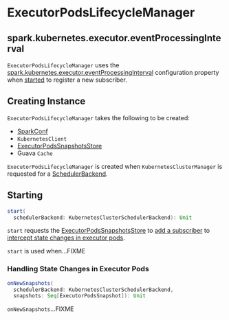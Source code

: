# ExecutorPodsLifecycleManager

## <span id="eventProcessingInterval"> spark.kubernetes.executor.eventProcessingInterval

`ExecutorPodsLifecycleManager` uses the [spark.kubernetes.executor.eventProcessingInterval](configuration-properties.md#spark.kubernetes.executor.eventProcessingInterval) configuration property when [started](#start) to register a new subscriber.

## Creating Instance

`ExecutorPodsLifecycleManager` takes the following to be created:

* <span id="conf"> [SparkConf](../SparkConf.md)
* <span id="kubernetesClient"> `KubernetesClient`
* <span id="snapshotsStore"> [ExecutorPodsSnapshotsStore](ExecutorPodsSnapshotsStore.md)
* <span id="removedExecutorsCache"> Guava `Cache`

`ExecutorPodsLifecycleManager` is created when `KubernetesClusterManager` is requested for a [SchedulerBackend](KubernetesClusterManager.md#createSchedulerBackend).

## <span id="start"> Starting

```scala
start(
  schedulerBackend: KubernetesClusterSchedulerBackend): Unit
```

`start` requests the [ExecutorPodsSnapshotsStore](#snapshotsStore) to [add a subscriber](ExecutorPodsSnapshotsStore.md#addSubscriber) to [intercept state changes in executor pods](#onNewSnapshots).

`start` is used when...FIXME

### <span id="onNewSnapshots"> Handling State Changes in Executor Pods

```scala
onNewSnapshots(
  schedulerBackend: KubernetesClusterSchedulerBackend,
  snapshots: Seq[ExecutorPodsSnapshot]): Unit
```

`onNewSnapshots`...FIXME
